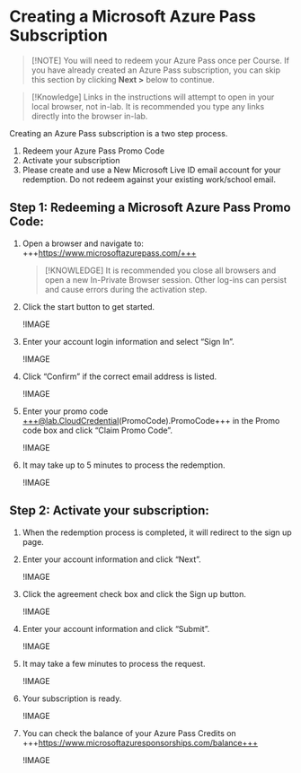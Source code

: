 # Creating a Microsoft Azure Pass Subscription

> [!NOTE] You will need to redeem your Azure Pass once per Course. If you have already created an Azure Pass subscription, you can skip this section by clicking **Next >** below to continue.

> [!Knowledge] Links in the instructions will attempt to open in your local browser, not in-lab. It is recommended you type any links directly into the browser in-lab.

Creating an Azure Pass subscription is a two step process.

1. Redeem your Azure Pass Promo Code  
1. Activate your subscription
1. Please create and use a New Microsoft Live ID email account for your redemption. Do not redeem against your existing work/school email. 

## Step 1: Redeeming a Microsoft Azure Pass Promo Code:

1. Open a browser and navigate to: +++https://www.microsoftazurepass.com/+++

    > [!KNOWLEDGE] It is recommended you close all browsers and open a new In-Private Browser session. Other log-ins can persist and cause errors during the activation step.

1. Click the start button to get started.
	
    !IMAGE[](https://lodmanuals.blob.core.windows.net/manuals/LODS%20Media/Azure%20Pass%20How-To/Updated_04_28_2020/1.jpg)	

1. Enter your account login information and select “Sign In”.

    !IMAGE[](https://lodmanuals.blob.core.windows.net/manuals/LODS%20Media/Azure%20Pass%20How-To/Updated_04_28_2020/2.jpg)
	
1. Click “Confirm” if the correct email address is listed.

    !IMAGE[](https://lodmanuals.blob.core.windows.net/manuals/LODS%20Media/Azure%20Pass%20How-To/Updated_04_28_2020/3.jpg)
	
1. Enter your promo code +++@lab.CloudCredential(PromoCode).PromoCode+++ in the Promo code box and click “Claim Promo Code”.

    !IMAGE[](https://lodmanuals.blob.core.windows.net/manuals/LODS%20Media/Azure%20Pass%20How-To/Updated_04_28_2020/4.jpg)
	
1. It may take up to 5 minutes to process the redemption.

    !IMAGE[](https://lodmanuals.blob.core.windows.net/manuals/LODS%20Media/Azure%20Pass%20How-To/Updated_04_28_2020/5.jpg)
	
## Step 2: Activate your subscription:

1. When the redemption process is completed, it will redirect to the sign up page.

1. Enter your account information and click “Next”.

    !IMAGE[](https://lodmanuals.blob.core.windows.net/manuals/LODS%20Media/Azure%20Pass%20How-To/Updated_04_28_2020/6.jpg)
	
1. Click the agreement check box and click the Sign up button.
	
    !IMAGE[](https://lodmanuals.blob.core.windows.net/manuals/LODS%20Media/Azure%20Pass%20How-To/Updated_12_4_2020/Screenshot_4.jpg)
	
1. Enter your account information and click “Submit”.

    !IMAGE[](https://lodmanuals.blob.core.windows.net/manuals/LODS%20Media/Azure%20Pass%20How-To/Updated_12_4_2020/Screenshot_1.jpg)

1. It may take a few minutes to process the request.
    
    !IMAGE[](https://lodmanuals.blob.core.windows.net/manuals/LODS%20Media/Azure%20Pass%20How-To/Updated_12_4_2020/Screenshot_3.jpg)											  
	
1. Your subscription is ready.
	
    !IMAGE[](https://lodmanuals.blob.core.windows.net/manuals/LODS%20Media/Azure%20Pass%20How-To/Updated_04_28_2020/8.jpg)
    
1. You can check the balance of your Azure Pass Credits on +++https://www.microsoftazuresponsorships.com/balance+++

    !IMAGE[](https://lodmanuals.blob.core.windows.net/manuals/LODS%20Media/Azure%20Pass%20How-To/Updated_04_28_2020/9.jpg)
    
